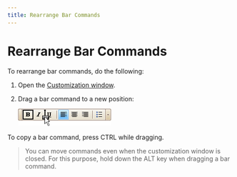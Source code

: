 ```yaml
---
title: Rearrange Bar Commands
---
```

# Rearrange Bar Commands
To rearrange bar commands, do the following:
1. Open the [Customization window](../../../../interface-elements-for-desktop/articles/toolbars-and-menus/layout-customization/open-toolbar-customization-window.md).
2. Drag a bar command to a new position:
	
	![EU_XtraBars_DragBarCommand](../../../images/Img7721.png)

To copy a bar command, press CTRL while dragging.

> You can move commands even when the customization window is closed. For this purpose, hold down the ALT key when dragging a bar command.